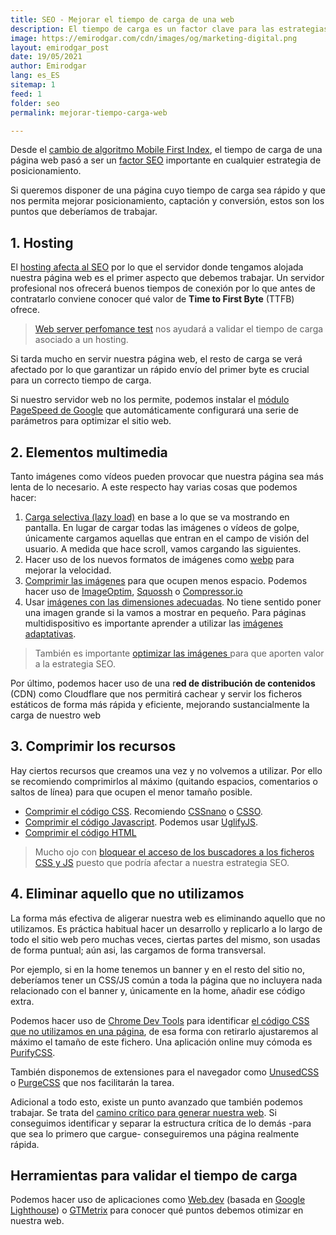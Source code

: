```yaml
---
title: SEO - Mejorar el tiempo de carga de una web
description: El tiempo de carga es un factor clave para las estrategias de posicionamiento web
image: https://emirodgar.com/cdn/images/og/marketing-digital.png
layout: emirodgar_post
date: 19/05/2021
author: Emirodgar
lang: es_ES
sitemap: 1
feed: 1
folder: seo
permalink: mejorar-tiempo-carga-web

---
```


Desde el [cambio de algoritmo Mobile First Index](https://emirodgar.com/cambio-algoritmo-google), el tiempo de carga de una página web pasó a ser un [factor SEO](https://emirodgar.com/factores-seo) importante en cualquier estrategia de posicionamiento.

Si queremos disponer de una página cuyo tiempo de carga sea rápido y que nos permita mejorar posicionamiento, captación y conversión, estos son los puntos que deberíamos de trabajar.


## 1. Hosting

El [hosting afecta al SEO](https://emirodgar.com/hosting-seo) por lo que el servidor donde tengamos alojada nuestra página web es el primer aspecto que debemos trabajar. Un servidor profesional nos ofrecerá buenos tiempos de conexión por lo que antes de contratarlo conviene conocer qué valor de **Time to First Byte** (TTFB) ofrece.

>[Web server perfomance test](https://www.dotcom-tools.com/web-server-performance-test.aspx) nos ayudará a validar el tiempo de carga asociado a un hosting.
>
Si tarda mucho en servir nuestra página web, el resto de carga se verá afectado por lo que garantizar un rápido envío del primer byte es crucial para un correcto tiempo de carga.

Si nuestro servidor web no los permite, podemos instalar el [módulo PageSpeed de Google](https://developers.google.com/speed/pagespeed/module/?hl=es-419) que automáticamente configurará una serie de parámetros para optimizar el sitio web.

## 2. Elementos multimedia

Tanto imágenes como vídeos pueden provocar que nuestra página sea más lenta de lo necesario. A este respecto hay varias cosas que podemos hacer:

 1. [Carga selectiva (lazy load)](https://developers.google.com/web/fundamentals/performance/lazy-loading-guidance/images-and-video/?hl=es) en base a lo que se va mostrando en pantalla. En lugar de cargar todas las imágenes o vídeos de golpe, únicamente cargamos aquellas que entran en el campo de visión del usuario. A medida que hace scroll, vamos cargando las siguientes.
 2. Hacer uso de los nuevos formatos de imágenes como [webp](https://developers.google.com/speed/webp/) para mejorar la velocidad.
 3. [Comprimir las imágenes](https://web.dev/use-imagemin-to-compress-images) para que ocupen menos espacio. Podemos hacer uso de [ImageOptim](https://imageoptim.com/mac), [Squossh](https://squoosh.app/) o [Compressor.io](https://compressor.io/)
 4. Usar [imágenes con las dimensiones adecuadas](https://web.dev/serve-images-with-correct-dimensions). No tiene sentido poner una imagen grande si la vamos a mostrar en pequeño. Para páginas multidispositivo es importante aprender a utilizar las [imágenes adaptativas](https://web.dev/uses-responsive-images/).

> También es importante [optimizar las imágenes ](https://emirodgar.com/optimizacion-imagenes-seo) para que aporten valor a la estrategia SEO.

Por último, podemos hacer uso de una r**ed de distribución de contenidos** (CDN) como Cloudflare que nos permitirá cachear y servir los ficheros estáticos de forma más rápida y eficiente, mejorando sustancialmente la carga de nuestro web

## 3. Comprimir los recursos

Hay ciertos recursos que creamos una vez y no volvemos a utilizar. Por ello se recomiendo comprimirlos al máximo (quitando espacios, comentarios o saltos de línea) para que ocupen el menor tamaño posible.

 - [Comprimir el código CSS](https://web.dev/unminified-css/). Recomiendo [CSSnano](https://github.com/ben-eb/cssnano) o [CSSO](https://github.com/css/csso). 
 - [Comprimir el código Javascript](https://web.dev/unminified-javascript/). Podemos usar [UglifyJS](https://github.com/mishoo/UglifyJS2).
 - [Comprimir el código HTML](http://minifycode.com/html-minifier/)

> Mucho ojo con [bloquear el acceso de los buscadores a los ficheros CSS y JS](https://emirodgar.com/bloquear-indexacion-js-css) puesto que podría afectar a nuestra estrategia SEO.

## 4. Eliminar aquello que no utilizamos

La forma más efectiva de aligerar nuestra web es eliminando aquello que no utilizamos. Es práctica habitual hacer un desarrollo y replicarlo a lo largo de todo el sitio web pero muchas veces, ciertas partes del mismo, son usadas de forma puntual; aún asi, las cargamos de forma transversal.

Por ejemplo, si en la home tenemos un banner y en el resto del sitio no, deberíamos tener un CSS/JS común a toda la página que no incluyera nada relacionado con el banner y, únicamente en la home, añadir ese código extra.

Podemos hacer uso de [Chrome Dev Tools](https://developers.google.com/web/updates/2017/04/devtools-release-notes#coverage) para identificar [el código CSS que no utilizamos en una página](https://web.dev/unused-css-rules/), de esa forma con retirarlo ajustaremos al máximo el tamaño de este fichero. Una aplicación online muy cómoda es [PurifyCSS](https://purifycss.online/).

También disponemos de extensiones para el navegador como [UnusedCSS](https://unused-css.com/) o [PurgeCSS](https://www.purgecss.com/) que nos facilitarán la tarea. 

Adicional a todo esto, existe un punto avanzado que también podemos trabajar. Se trata del [camino crítico para generar nuestra web](https://www.portent.com/blog/design-dev/the-critical-rendering-path-explained.htm). Si conseguimos identificar y separar la estructura crítica de lo demás -para que sea lo primero que cargue- conseguiremos una página realmente rápida.

## Herramientas para validar el tiempo de carga

Podemos hacer uso de aplicaciones como [Web.dev](https://web.dev) (basada en [Google Lighthouse](https://emirodgar.com/automatizar-analisis-lighthouse)) o [GTMetrix](https://gtmetrix.com/) para conocer qué puntos debemos otimizar en nuestra web.

<!--stackedit_data:
eyJoaXN0b3J5IjpbLTEzNzg5MTUyMTgsMTc0OTA4MzU0NCwtMT
kwMTkyMTEwMSwxNTc0OTg0NDk1LDE0MTgzODY1NDQsMTE3MDI4
MzExMiwtNTUwNzM0MDc4XX0=
-->
